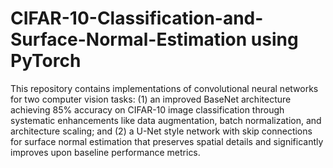 # CIFAR-10-Classification-and-Surface-Normal-Estimation using PyTorch
This repository contains implementations of convolutional neural networks for two computer vision tasks: (1) an improved BaseNet architecture achieving 85% accuracy on CIFAR-10 image classification through systematic enhancements like data augmentation, batch normalization, and architecture scaling; and (2) a U-Net style network with skip connections for surface normal estimation that preserves spatial details and significantly improves upon baseline performance metrics.
